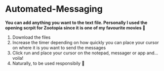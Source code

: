 # Automated-Messaging
**You can add anything you want to the text file. Personally I used the opening scrpit for Zootopia since it is one of my favourite movies 🙌**

1) Download the files
2) Increase the timer depending on how quickly you can place your cursor on where it is you want to send the messages
3) Click run and place your cursor on the notepad, messager or app and... voila!
4) Naturally, to be used responsibily 🙂
